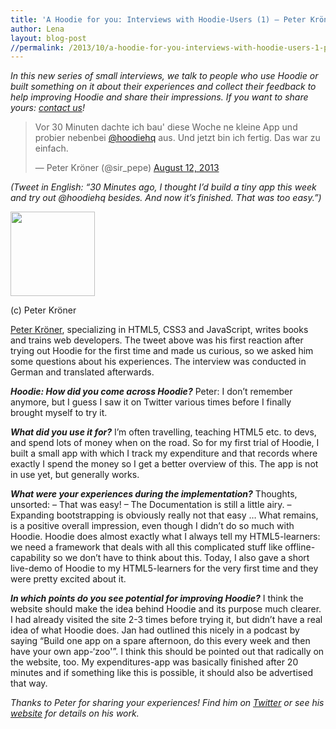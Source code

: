 ```yaml
---
title: 'A Hoodie for you: Interviews with Hoodie-Users (1) – Peter Kröner'
author: Lena
layout: blog-post
//permalink: /2013/10/a-hoodie-for-you-interviews-with-hoodie-users-1-peter-kroner/
---
```

*In this new series of small interviews, we talk to people who use Hoodie or built something on it about their experiences and collect their feedback to help improving Hoodie and share their impressions. If you want to share yours: [contact us][1]!*

<blockquote class="twitter-tweet" width="500">
  <p>
    Vor 30 Minuten dachte ich bau' diese Woche ne kleine App und probier nebenbei <a href="https://twitter.com/hoodiehq">@hoodiehq</a> aus. Und jetzt bin ich fertig. Das war zu einfach.
  </p>

  <p>
    &mdash; Peter Kröner (@sir_pepe) <a href="https://twitter.com/sir_pepe/statuses/367005888076185600">August 12, 2013</a>
  </p>
</blockquote>



*(Tweet in English: &#8220;30 Minutes ago, I thought I&#8217;d build a tiny app this week and try out @hoodiehq besides. And now it&#8217;s finished. That was too easy.&#8221;)*

<div style="width: 145px" class="wp-caption alignleft">
  <a href="http://cdn0.peterkroener.de/images/peterkroener.de/profil-peter-kroener.jpg" rel="lightbox[522]" title="A Hoodie for you: Interviews with Hoodie-Users (1) – Peter Kröner"><img alt="" src="http://cdn0.peterkroener.de/images/peterkroener.de/profil-peter-kroener.jpg" width="135" height="135" /></a><p class="wp-caption-text">
    (c) Peter Kröner
  </p>
</div>

[Peter Kröner][2], specializing in HTML5, CSS3 and JavaScript, writes books and trains web developers. The tweet above was his first reaction after trying out Hoodie for the first time and made us curious, so we asked him some questions about his experiences. The interview was conducted in German and translated afterwards.

***Hoodie: How did you come across Hoodie?***
Peter: I don&#8217;t remember anymore, but I guess I saw it on Twitter various times before I finally brought myself to try it.

***What did you use it for?***
I&#8217;m often travelling, teaching HTML5 etc. to devs, and spend lots of money when on the road. So for my first trial of Hoodie, I built a small app with which I track my expenditure and that records where exactly I spend the money so I get a better overview of this. The app is not in use yet, but generally works.

***What were your experiences during the implementation?***
Thoughts, unsorted:
&#8211; That was easy!
&#8211; The Documentation is still a little airy.
&#8211; Expanding bootstrapping is obviously really not that easy &#8230;
What remains, is a positive overall impression, even though I didn&#8217;t do so much with Hoodie. Hoodie does almost exactly what I always tell my HTML5-learners: we need a framework that deals with all this complicated stuff like offline-capability so we don&#8217;t have to think about this. Today, I also gave a short live-demo of Hoodie to my HTML5-learners for the very first time and they were pretty excited about it.

***In which points do you see potential for improving Hoodie?***
I think the website should make the idea behind Hoodie and its purpose much clearer. I had already visited the site 2-3 times before trying it, but didn&#8217;t have a real idea of what Hoodie does. Jan had outlined this nicely in a podcast by saying &#8220;Build one app on a spare afternoon, do this every week and then have your own app-&#8216;zoo'&#8221;. I think this should be pointed out that radically on the website, too. My expenditures-app was basically finished after 20 minutes and if something like this is possible, it should also be advertised that way.

*Thanks to Peter for sharing your experiences! Find him on [Twitter][2] or see his [website][3] for details on his work.*

 [1]: mailto:team@thehoodiefirm.com
 [2]: http://twitter.com/sir_pepe
 [3]: http://www.peterkroener.de
